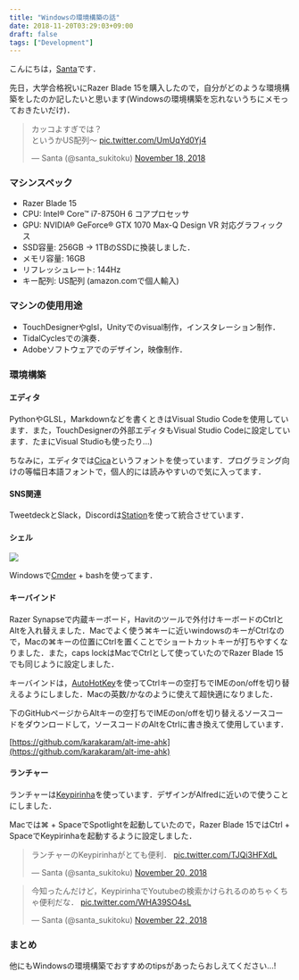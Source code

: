 ```yaml
---
title: "Windowsの環境構築の話"
date: 2018-11-20T03:29:03+09:00
draft: false
tags: ["Development"]
---
```


こんにちは，[Santa](https://twitter.com/santa_sukitoku)です．

先日，大学合格祝いにRazer Blade 15を購入したので，自分がどのような環境構築をしたのか記したいと思います(Windowsの環境構築を忘れないうちにメモっておきたいだけ)．

<blockquote class="twitter-tweet" data-lang="en"><p lang="ja" dir="ltr">カッコよすぎでは？<br>というかUS配列〜 <a href="https://t.co/UmUqYd0Yj4">pic.twitter.com/UmUqYd0Yj4</a></p>&mdash; Santa (@santa_sukitoku) <a href="https://twitter.com/santa_sukitoku/status/1063945982486822912?ref_src=twsrc%5Etfw">November 18, 2018</a></blockquote>
<script async src="https://platform.twitter.com/widgets.js" charset="utf-8"></script>

### マシンスペック

- Razer Blade 15
- CPU: Intel® Core™ i7-8750H 6 コアプロセッサ
- GPU: NVIDIA® GeForce® GTX 1070 Max-Q Design VR 対応グラフィックス
- SSD容量: 256GB → 1TBのSSDに換装しました．
- メモリ容量: 16GB
- リフレッシュレート: 144Hz
- キー配列: US配列 (amazon.comで個人輸入)

### マシンの使用用途
- TouchDesignerやglsl，Unityでのvisual制作，インスタレーション制作．
- TidalCyclesでの演奏．
- Adobeソフトウェアでのデザイン，映像制作．

### 環境構築
#### エディタ
PythonやGLSL，Markdownなどを書くときはVisual Studio Codeを使用しています．また，TouchDesignerの外部エディタもVisual Studio Codeに設定しています．たまにVisual Studioも使ったり...)

ちなみに，エディタでは[Cica](https://github.com/miiton/Cica)というフォントを使っています．プログラミング向けの等幅日本語フォントで，個人的には読みやすいので気に入ってます．

#### SNS関連
TweetdeckとSlack，Discordは[Station](https://getstation.com)を使って統合させています．

#### シェル

<a href="https://photos.google.com/share/AF1QipPClMHE1ep7OEEhUoJpW1MHEY6PiMB9OQ3MJHNSScZLV4itmVk8kOsPsi_QsVesuQ?key=UVk3MlRfQWtuNEdoRHZ5ZWxHTFZLNGpWRzJYbExB&amp;source=ctrlq.org"><img src="https://lh3.googleusercontent.com/uD67OMn0tOjmqlTwyvVtVgtYR3LnTBX1ZoDiz6J545xF3S3jJGeWv9f33NYH5N8kWr4sBlp8fYfSglI4PW6QhwEF1g3DOAaIY1kTkD2fmGZyY4Ai5ub8I4wONypcmgs1CKy89JAjJA=w2400"></a>

Windowsで[Cmder](http://cmder.net) + bashを使ってます．

#### キーバインド

Razer Synapseで内蔵キーボード，Havitのツールで外付けキーボードのCtrlとAltを入れ替えました．Macでよく使う⌘キーに近いwindowsのキーがCtrlなので，Macの⌘キーの位置にCtrlを置くことでショートカットキーが打ちやすくなりました．また，caps lockはMacでCtrlとして使っていたのでRazer Blade 15でも同じように設定しました．

キーバインドは，[AutoHotKey](https://www.autohotkey.com)を使ってCtrlキーの空打ちでIMEのon/offを切り替えるようにしました．Macの英数/かなのように使えて超快適になりました．

下のGitHubページからAltキーの空打ちでIMEのon/offを切り替えるソースコードをダウンロードして，ソースコードのAltをCtrlに書き換えて使用しています．

[https://github.com/karakaram/alt-ime-ahk](https://github.com/karakaram/alt-ime-ahk)

#### ランチャー

ランチャーは[Keypirinha](http://keypirinha.com)を使っています．デザインがAlfredに近いので使うことにしました．

Macでは⌘ + SpaceでSpotlightを起動していたので，Razer Blade 15ではCtrl + SpaceでKeypirinhaを起動するように設定しました．

<blockquote class="twitter-tweet" data-lang="en"><p lang="ja" dir="ltr">ランチャーのKeypirinhaがとても便利． <a href="https://t.co/TJQi3HFXdL">pic.twitter.com/TJQi3HFXdL</a></p>&mdash; Santa (@santa_sukitoku) <a href="https://twitter.com/santa_sukitoku/status/1064698232427573248?ref_src=twsrc%5Etfw">November 20, 2018</a></blockquote>
<script async src="https://platform.twitter.com/widgets.js" charset="utf-8"></script>

<blockquote class="twitter-tweet" data-lang="en"><p lang="ja" dir="ltr">今知ったんだけど，KeypirinhaでYoutubeの検索かけられるのめちゃくちゃ便利だな． <a href="https://t.co/WHA39SO4sL">pic.twitter.com/WHA39SO4sL</a></p>&mdash; Santa (@santa_sukitoku) <a href="https://twitter.com/santa_sukitoku/status/1065565867939774464?ref_src=twsrc%5Etfw">November 22, 2018</a></blockquote>
<script async src="https://platform.twitter.com/widgets.js" charset="utf-8"></script>

### まとめ

他にもWindowsの環境構築でおすすめのtipsがあったらおしえてください...!
